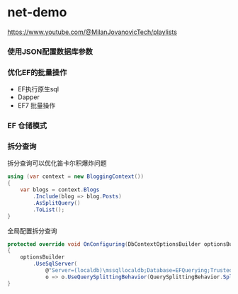 # net-demo
https://www.youtube.com/@MilanJovanovicTech/playlists

### 使用JSON配置数据库参数

### 优化EF的批量操作

- EF执行原生sql
- Dapper
- EF7 批量操作

### EF 仓储模式

### 拆分查询

拆分查询可以优化笛卡尔积爆炸问题

```C#
using (var context = new BloggingContext())
{
    var blogs = context.Blogs
        .Include(blog => blog.Posts)
        .AsSplitQuery()
        .ToList();
}
```



全局配置拆分查询

```C#
protected override void OnConfiguring(DbContextOptionsBuilder optionsBuilder)
{
    optionsBuilder
        .UseSqlServer(
            @"Server=(localdb)\mssqllocaldb;Database=EFQuerying;Trusted_Connection=True",
            o => o.UseQuerySplittingBehavior(QuerySplittingBehavior.SplitQuery));
}
```







### 

